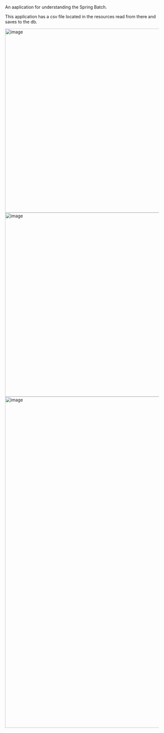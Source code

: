 An aaplication for understanding the Spring Batch.

This application has a csv file located in the resources read from there and saves to the db.

<img width="600" height="600" alt="image" src="https://github.com/user-attachments/assets/1ef86533-946b-40b9-8233-40c387529a9d" />
<img width="600" height="600" alt="image" src="https://github.com/user-attachments/assets/e2f1b1f4-e844-4366-b58a-c427e63b657d" />
<img width="1920" height="1080" alt="image" src="https://github.com/user-attachments/assets/d6189536-5744-4add-9a64-a933b008305c" />
